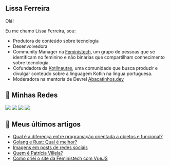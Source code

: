 ## Lissa Ferreira

Olá!

Eu me chamo Lissa Ferreira, sou:

- Produtora de conteúdo sobre tecnologia
- Desenvolvedora
- Community Manager na [Feministech](https://feministech.github.io/), um grupo de pessoas que se identificam no feminino e não binárias que compartilham conhecimento sobre tecnologia.
- Cofundadora da [Kotlinautas](https://linktr.ee/kotlinautas), uma comunidade que busca produzir e divulgar conteúdo sobre a linguagem Kotlin na língua portuguesa.
- Moderadora na mentoria de Devrel [Abacatinhos.dev](https://abacatinhos.dev/)


## 🔗 Minhas Redes

<a href="https://www.twitch.tv/lissatransborda"><img src="https://img.shields.io/badge/Twitch-9146FF?style=for-the-badge&logo=twitch&logoColor=white"></img></a>
<a href="https://twitter.com/lissatransborda"><img src="https://img.shields.io/badge/Twitter-1DA1F2?style=for-the-badge&logo=twitter&logoColor=white"></img></a>
<a href="https://dev.to/lissatransborda"><img src="https://img.shields.io/badge/dev.to-0A0A0A?style=for-the-badge&logo=dev.to&logoColor=white"></img></a>
<a href="https://www.linkedin.com/in/lissatransborda"><img src="https://img.shields.io/badge/LinkedIn-0077B5?style=for-the-badge&logo=linkedin&logoColor=white"></img></a>

## 📰 Meus últimos artigos

<!-- BLOG-POST-LIST:START -->
- [Qual é a diferença entre programação orientada a objetos e funcional?](https://dev.to/feministech/qual-e-a-diferenca-entre-programacao-orientada-a-objetos-e-funcional-347e)
- [Golang e Rust: Qual é melhor?](https://dev.to/feministech/golang-e-rust-qual-e-melhor-4559)
- [Imagens em posts de redes sociais](https://dev.to/feministech/imagens-em-posts-de-redes-sociais-32eg)
- [Quem é Patrícia Villela?](https://dev.to/feministech/quem-e-patricia-villela-2j1)
- [Como criei o site da Feministech com VueJS](https://dev.to/feministech/como-criei-o-site-da-feministech-com-vuejs-4cc1)
<!-- BLOG-POST-LIST:END -->
